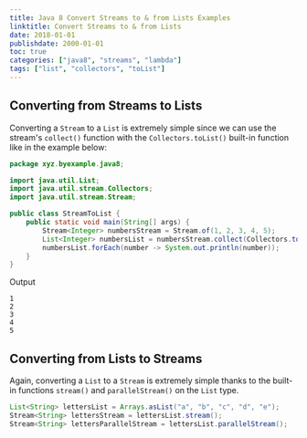 ```yaml
---
title: Java 8 Convert Streams to & from Lists Examples
linktitle: Convert Streams to & from Lists
date: 2018-01-01
publishdate: 2000-01-01
toc: true
categories: ["java8", "streams", "lambda"]
tags: ["list", "collectors", "toList"]
---
```


## Converting from Streams to Lists

Converting a `Stream` to a `List` is extremely simple since we can use the
stream's `collect()` function with the `Collectors.toList()` built-in function
like in the example below:

```java
package xyz.byexample.java8;

import java.util.List;
import java.util.stream.Collectors;
import java.util.stream.Stream;

public class StreamToList {
    public static void main(String[] args) {
        Stream<Integer> numbersStream = Stream.of(1, 2, 3, 4, 5);
        List<Integer> numbersList = numbersStream.collect(Collectors.toList());
        numbersList.forEach(number -> System.out.println(number));
    }
}
```
Output
```
1
2
3
4
5
```

## Converting from Lists to Streams
Again, converting a `List` to a `Stream` is extremely simple thanks to the
built-in functions `stream()` and `parallelStream()` on the `List` type.

```java
List<String> lettersList = Arrays.asList("a", "b", "c", "d", "e");
Stream<String> lettersStream = lettersList.stream();
Stream<String> lettersParallelStream = lettersList.parallelStream();
```